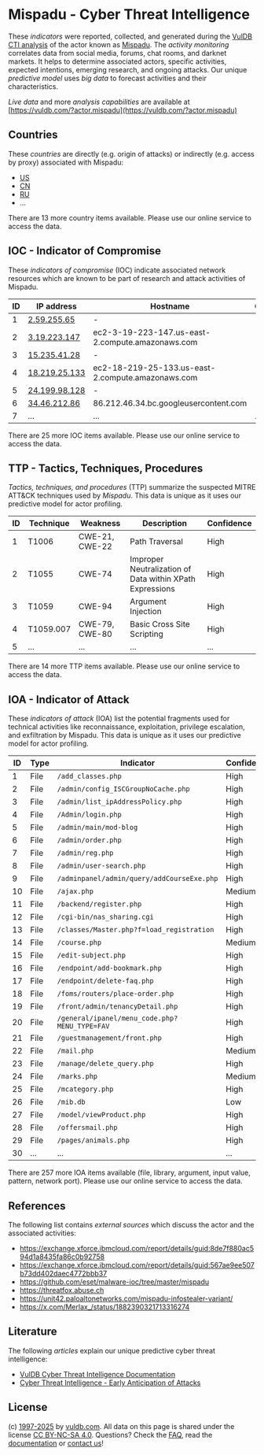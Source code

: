 # Mispadu - Cyber Threat Intelligence

These _indicators_ were reported, collected, and generated during the [VulDB CTI analysis](https://vuldb.com/?kb.cti) of the actor known as [Mispadu](https://vuldb.com/?actor.mispadu). The _activity monitoring_ correlates data from social media, forums, chat rooms, and darknet markets. It helps to determine associated actors, specific activities, expected intentions, emerging research, and ongoing attacks. Our unique _predictive model_ uses _big data_ to forecast activities and their characteristics.

_Live data_ and more _analysis capabilities_ are available at [https://vuldb.com/?actor.mispadu](https://vuldb.com/?actor.mispadu)

## Countries

These _countries_ are directly (e.g. origin of attacks) or indirectly (e.g. access by proxy) associated with Mispadu:

* [US](https://vuldb.com/?country.us)
* [CN](https://vuldb.com/?country.cn)
* [RU](https://vuldb.com/?country.ru)
* ...

There are 13 more country items available. Please use our online service to access the data.

## IOC - Indicator of Compromise

These _indicators of compromise_ (IOC) indicate associated network resources which are known to be part of research and attack activities of Mispadu.

ID | IP address | Hostname | Campaign | Confidence
-- | ---------- | -------- | -------- | ----------
1 | [2.59.255.65](https://vuldb.com/?ip.2.59.255.65) | - | - | High
2 | [3.19.223.147](https://vuldb.com/?ip.3.19.223.147) | ec2-3-19-223-147.us-east-2.compute.amazonaws.com | - | Medium
3 | [15.235.41.28](https://vuldb.com/?ip.15.235.41.28) | - | - | High
4 | [18.219.25.133](https://vuldb.com/?ip.18.219.25.133) | ec2-18-219-25-133.us-east-2.compute.amazonaws.com | - | Medium
5 | [24.199.98.128](https://vuldb.com/?ip.24.199.98.128) | - | - | High
6 | [34.46.212.86](https://vuldb.com/?ip.34.46.212.86) | 86.212.46.34.bc.googleusercontent.com | - | Medium
7 | ... | ... | ... | ...

There are 25 more IOC items available. Please use our online service to access the data.

## TTP - Tactics, Techniques, Procedures

_Tactics, techniques, and procedures_ (TTP) summarize the suspected MITRE ATT&CK techniques used by _Mispadu_. This data is unique as it uses our predictive model for actor profiling.

ID | Technique | Weakness | Description | Confidence
-- | --------- | -------- | ----------- | ----------
1 | T1006 | CWE-21, CWE-22 | Path Traversal | High
2 | T1055 | CWE-74 | Improper Neutralization of Data within XPath Expressions | High
3 | T1059 | CWE-94 | Argument Injection | High
4 | T1059.007 | CWE-79, CWE-80 | Basic Cross Site Scripting | High
5 | ... | ... | ... | ...

There are 14 more TTP items available. Please use our online service to access the data.

## IOA - Indicator of Attack

These _indicators of attack_ (IOA) list the potential fragments used for technical activities like reconnaissance, exploitation, privilege escalation, and exfiltration by Mispadu. This data is unique as it uses our predictive model for actor profiling.

ID | Type | Indicator | Confidence
-- | ---- | --------- | ----------
1 | File | `/add_classes.php` | High
2 | File | `/admin/config_ISCGroupNoCache.php` | High
3 | File | `/admin/list_ipAddressPolicy.php` | High
4 | File | `/Admin/login.php` | High
5 | File | `/admin/main/mod-blog` | High
6 | File | `/admin/order.php` | High
7 | File | `/admin/reg.php` | High
8 | File | `/admin/user-search.php` | High
9 | File | `/adminpanel/admin/query/addCourseExe.php` | High
10 | File | `/ajax.php` | Medium
11 | File | `/backend/register.php` | High
12 | File | `/cgi-bin/nas_sharing.cgi` | High
13 | File | `/classes/Master.php?f=load_registration` | High
14 | File | `/course.php` | Medium
15 | File | `/edit-subject.php` | High
16 | File | `/endpoint/add-bookmark.php` | High
17 | File | `/endpoint/delete-faq.php` | High
18 | File | `/foms/routers/place-order.php` | High
19 | File | `/front/admin/tenancyDetail.php` | High
20 | File | `/general/ipanel/menu_code.php?MENU_TYPE=FAV` | High
21 | File | `/guestmanagement/front.php` | High
22 | File | `/mail.php` | Medium
23 | File | `/manage/delete_query.php` | High
24 | File | `/marks.php` | Medium
25 | File | `/mcategory.php` | High
26 | File | `/mib.db` | Low
27 | File | `/model/viewProduct.php` | High
28 | File | `/offersmail.php` | High
29 | File | `/pages/animals.php` | High
30 | ... | ... | ...

There are 257 more IOA items available (file, library, argument, input value, pattern, network port). Please use our online service to access the data.

## References

The following list contains _external sources_ which discuss the actor and the associated activities:

* https://exchange.xforce.ibmcloud.com/report/details/guid:8de7f880ac594d1a8435fa86c0b92758
* https://exchange.xforce.ibmcloud.com/report/details/guid:567ae9ee507b73dd402daec4772bbb37
* https://github.com/eset/malware-ioc/tree/master/mispadu
* https://threatfox.abuse.ch
* https://unit42.paloaltonetworks.com/mispadu-infostealer-variant/
* https://x.com/Merlax_/status/1882390321713316274

## Literature

The following _articles_ explain our unique predictive cyber threat intelligence:

* [VulDB Cyber Threat Intelligence Documentation](https://vuldb.com/?kb.cti)
* [Cyber Threat Intelligence - Early Anticipation of Attacks](https://www.scip.ch/en/?labs.20201022)

## License

(c) [1997-2025](https://vuldb.com/?kb.changelog) by [vuldb.com](https://vuldb.com/?kb.about). All data on this page is shared under the license [CC BY-NC-SA 4.0](https://creativecommons.org/licenses/by-nc-sa/4.0/). Questions? Check the [FAQ](https://vuldb.com/?kb.faq), read the [documentation](https://vuldb.com/?kb) or [contact us](https://vuldb.com/?contact)!
